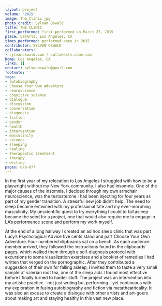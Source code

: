```yaml
---
layout: project
volume: '2015'
image: The_Clinic.jpg
photo_credit: Sylvan Oswald
title: THE CLINIC
first_performed: first performed on March 27, 2015
place: CalArts, Los Angeles, CA
times_performed: performed once in 2015
contributor: SYLVAN OSWALD
collaborators:
- sylvanoswald.com / outtakestv.come.com
home: Los Angeles, CA
links: []
contact: sylvanoswald@gmail.com
footnote: ''
tags:
- autobiography
- Choose Your Own Adventure
- neuroscience
- cognitive science
- dialogue
- discussion
- conversation
- diagnosis
- fiction
- gender
- health
- intervention
- masculinity
- science
- sleeping
- healing
- therapeutic treatment
- therapy
- writing
pages: 076-077
---
```


In the first year of my relocation to Los Angeles I struggled with how to be a playwright without my New York community. I also had insomnia. One of the major causes of the insomnia, I decided through my own armchair neuroscience, was the testosterone I had been injecting for four years as part of my gender transition. A stressful new job didn’t help. The need to sleep became entwined with my professional fate and my ever-morphing masculinity. My unscientific quest to try everything I could to fall asleep became the seed for a project, one that would also require me to engage in LA’s performance scene and perform my work myself.

At the end of a long hallway I created an ad hoc sleep clinic that was part Lucy’s Psychological Advice five cents stand and part Choose Your Own Adventure. Four numbered clipboards sat on a bench. As each audience member arrived, they followed the instructions found in the clipboards’ pages, which walked them through a self-diagnosis protocol with excursions to some visualization exercises and a booklet of remedies I had written that verged on the pornographic. After they contributed a suggestion of their own for falling asleep, I invited them to taste a very small sample of valerian root tea, one of the sleep aids I found most effective before I finally turned to harder stuff. The project was an intervention into my artistic practice—not just writing but performing—yet continuous with my exploration in fusing autobiography and fiction via metatheatricality. It was also an excuse to create a dialogue with other artists and art-goers about making art and staying healthy in this vast new place.
